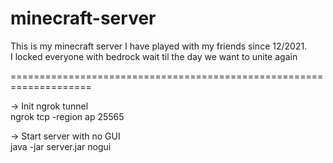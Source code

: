 # minecraft-server
This is my minecraft server I have played with my friends since 12/2021.\
I locked everyone with bedrock wait til the day we want to unite again

====================================================================

-> Init ngrok tunnel\
ngrok tcp -region ap 25565

-> Start server with no GUI\
java -jar server.jar nogui

